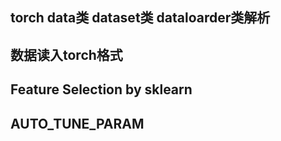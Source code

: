 ## torch data类 dataset类 dataloarder类解析

## 数据读入torch格式

## Feature Selection by sklearn

## AUTO_TUNE_PARAM